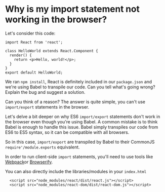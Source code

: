 # Why is my import statement not working in the browser?

Let's consider this code:

```
import React from 'react';

class HelloWorld extends React.Component {
  render() {
    return <p>Hello, world!</p>;
  }
}
export default HelloWorld;
```
We ran `npm install`, React is definitely included in our `package.json` and we're using Babel to transpile our code. Can you tell what's going wrong? Explain the bug and suggest a solution.

Can you think of a reason? The answer is quite simple, you can't use `import/export` statements in the browser.

Let's delve a bit deeper on why ES6 `import/export` statements don't work in the browser even though you're using Babel.
A common mistake is to think Babel is enough to handle this issue. Babel simply transpiles our code from ES6 to ES5 syntax, so it can be compatible with all browsers.

So in this case, `import/export` are transpiled by Babel to their CommonJS `require'/module.exports` equivalent.

In order to run client-side `import` statements, you'll need to use tools like [Webpack](https://webpack.github.io/)or [Browserify](http://browserify.org/).

You can also directly include the libraries/modules in your `index.html`

```
  <script src="node_modules/react/dist/react.js"></script>
  <script src="node_modules/react-dom/dist/react-dom.js"></script>
```

